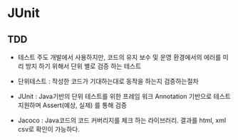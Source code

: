 # JUnit

## TDD
* 테스트 주도 개발에서 사용하지만, 코드의 유지 보수 및 운영 환경에서의 에러를 미리 방지 하기 위해서 단위 별로 검증 하는 테스트

* 단위테스트 : 작성한 코드가 기대하는대로 동작을 하는지 검증하는절차

* JUnit : Java기반의 단위 테스트를 위한 프레임 워크
          Annotation 기반으로 테스트 지원하며 Assert(예상, 실제) 를 통해 검증

* Jacoco : Java코드의 코드 커버리지를 체크 하는 라이브러리. 결과를 html, xml csv로 확인이 가능하다.


